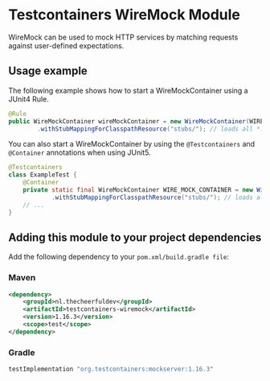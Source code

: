 # Testcontainers WireMock Module

WireMock can be used to mock HTTP services by matching requests against user-defined expectations.


## Usage example

The following example shows how to start a WireMockContainer using a JUnit4 Rule.

```java
@Rule
public WireMockContainer wireMockContainer = new WireMockContainer(WIREMOCK_IMAGE)
        .withStubMappingForClasspathResource("stubs/"); // loads all *.json files in resources/stubs/ 
```

You can also start a WireMockContainer by using the `@Testcontainers` and `@Container` annotations when using JUnit5.

```java
@Testcontainers
class ExampleTest {
    @Container
    private static final WireMockContainer WIRE_MOCK_CONTAINER = new WireMockContainer(WIREMOCK_IMAGE)
            .withStubMappingForClasspathResource("stubs/"); // loads all *.json files in resources/stubs/ 
    // ...
}
```

## Adding this module to your project dependencies

Add the following dependency to your `pom.xml/build.gradle file`:

### Maven
```xml
<dependency>
    <groupId>nl.thecheerfuldev</groupId>
    <artifactId>testcontainers-wiremock</artifactId>
    <version>1.16.3</version>
    <scope>test</scope>
</dependency>
```


### Gradle
```groovy
testImplementation "org.testcontainers:mockserver:1.16.3"
```